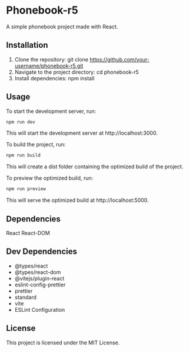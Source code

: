# Phonebook-r5
A simple phonebook project made with React.

## Installation
1. Clone the repository: git clone https://github.com/your-username/phonebook-r5.git
2. Navigate to the project directory: cd phonebook-r5
3. Install dependencies: npm install

## Usage
To start the development server, run:

```bash
npm run dev
```
This will start the development server at http://localhost:3000.


To build the project, run:

```bash
npm run build
```

This will create a dist folder containing the optimized build of the project.

To preview the optimized build, run:

```bash
npm run preview
```

This will serve the optimized build at http://localhost:5000.

## Dependencies
React
React-DOM

## Dev Dependencies
- @types/react
- @types/react-dom
- @vitejs/plugin-react
- eslint-config-prettier
- prettier
- standard
- vite
- ESLint Configuration

## License
This project is licensed under the MIT License.